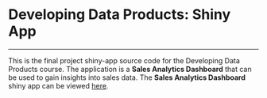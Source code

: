 # Developing Data Products: Shiny App
---

This is the final project shiny-app source code for the Developing Data Products course. The application is a __Sales Analytics Dashboard__ that can be used to gain insights into sales data. The __Sales Analytics Dashboard__ shiny app can be viewed [here]( https://shivanandrkoppalkar.shinyapps.io/ShinyApplication/). 
